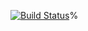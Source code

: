 [![Build Status](https://travis-ci.org/datetimeformat/datetimeformat.svg?branch=master)](https://travis-ci.org/datetimeformat/datetimeformat)%         
